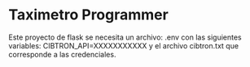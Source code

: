 # Taximetro Programmer

Este proyecto de flask se necesita un archivo:
.env con las siguientes variables:
CIBTRON_API=XXXXXXXXXXX
y el archivo cibtron.txt que corresponde a las credenciales.



